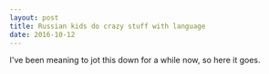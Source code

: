 ```yaml
---
layout: post
title: Russian kids do crazy stuff with language
date: 2016-10-12
---
```


I've been meaning to jot this down for a while now, so here it goes.

